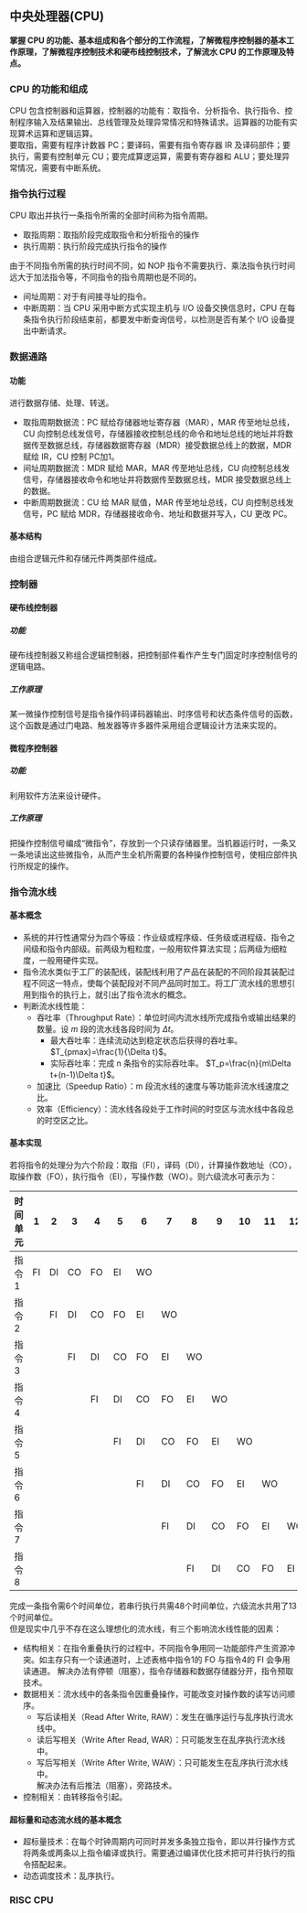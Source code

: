## 中央处理器(CPU)
**掌握 CPU 的功能、基本组成和各个部分的工作流程，了解微程序控制器的基本工作原理，了解微程序控制技术和硬布线控制技术，了解流水 CPU 的工作原理及特点。**

### CPU 的功能和组成
CPU 包含控制器和运算器，控制器的功能有：取指令、分析指令、执行指令、控制程序输入及结果输出、总线管理及处理异常情况和特殊请求。运算器的功能有实现算术运算和逻辑运算。  
要取指，需要有程序计数器 PC；要译码，需要有指令寄存器 IR 及译码部件；要执行，需要有控制单元 CU；要完成算逻运算，需要有寄存器和 ALU；要处理异常情况，需要有中断系统。

### 指令执行过程
CPU 取出并执行一条指令所需的全部时间称为指令周期。
* 取指周期：取指阶段完成取指令和分析指令的操作
* 执行周期：执行阶段完成执行指令的操作

由于不同指令所需的执行时间不同，如 NOP 指令不需要执行、乘法指令执行时间远大于加法指令等，不同指令的指令周期也是不同的。
* 间址周期：对于有间接寻址的指令。
* 中断周期：当 CPU 采用中断方式实现主机与 I/O 设备交换信息时，CPU 在每条指令执行阶段结束前，都要发中断查询信号，以检测是否有某个 I/O 设备提出中断请求。

### 数据通路
#### 功能
进行数据存储、处理、转送。  
* 取指周期数据流：PC 赋给存储器地址寄存器（MAR），MAR 传至地址总线，CU 向控制总线发信号，存储器接收控制总线的命令和地址总线的地址并将数据传至数据总线，存储器数据寄存器（MDR）接受数据总线上的数据，MDR 赋给 IR，CU 控制 PC加1。
* 间址周期数据流：MDR 赋给 MAR，MAR 传至地址总线，CU 向控制总线发信号，存储器接收命令和地址并将数据传至数据总线，MDR 接受数据总线上的数据。
* 中断周期数据流：CU 给 MAR 赋值，MAR 传至地址总线，CU 向控制总线发信号，PC 赋给 MDR，存储器接收命令、地址和数据并写入，CU 更改 PC。

#### 基本结构
由组合逻辑元件和存储元件两类部件组成。

### 控制器
#### 硬布线控制器
##### 功能
硬布线控制器又称组合逻辑控制器，把控制部件看作产生专门固定时序控制信号的逻辑电路。

##### 工作原理
某一微操作控制信号是指令操作码译码器输出、时序信号和状态条件信号的函数，这个函数是通过门电路、触发器等许多器件采用组合逻辑设计方法来实现的。

#### 微程序控制器
##### 功能
利用软件方法来设计硬件。

##### 工作原理
把操作控制信号编成“微指令”，存放到一个只读存储器里。当机器运行时，一条又一条地读出这些微指令，从而产生全机所需要的各种操作控制信号，使相应部件执行所规定的操作。

### 指令流水线
#### 基本概念
* 系统的并行性通常分为四个等级：作业级或程序级、任务级或进程级、指令之间级和指令内部级。前两级为粗粒度，一般用软件算法实现；后两级为细粒度，一般用硬件实现。  
* 指令流水类似于工厂的装配线，装配线利用了产品在装配的不同阶段其装配过程不同这一特点，使每个装配段对不同产品同时加工。将工厂流水线的思想引用到指令的执行上，就引出了指令流水的概念。
* 判断流水线性能：
    * 吞吐率（Throughput Rate）：单位时间内流水线所完成指令或输出结果的数量。设 $m$ 段的流水线各段时间为 $\Delta t$。
        * 最大吞吐率：连续流动达到稳定状态后获得的吞吐率。 $T_{pmax}=\frac{1}{\Delta t}$。
        * 实际吞吐率：完成 n 条指令的实际吞吐率。 $T_p=\frac{n}{m\Delta t+(n-1)\Delta t}$。
    * 加速比（Speedup Ratio）：m 段流水线的速度与等功能非流水线速度之比。
    * 效率（Efficiency）：流水线各段处于工作时间的时空区与流水线中各段总的时空区之比。

#### 基本实现
若将指令的处理分为六个阶段：取指（FI），译码（DI），计算操作数地址（CO），取操作数（FO），执行指令（EI），写操作数（WO）。则六级流水可表示为：

| 时间单元 | 1 | 2 | 3 | 4 | 5 | 6 | 7 | 8 | 9 | 10 | 11 | 12 | 13 |
| --- | --- | --- | --- | --- | --- | --- | --- | --- | --- | --- | --- | --- | --- |
| 指令1 | FI | DI | CO | FO | EI | WO |  |  |  |  |  |  |  |
| 指令2 |  | FI | DI | CO | FO | EI | WO |  |  |  |  |  |  |
| 指令3 |  |  | FI | DI | CO | FO | EI | WO |  |  |  |  |  |
| 指令4 |  |  |  | FI | DI | CO | FO | EI | WO |  |  |  |  |
| 指令5 |  |  |  |  | FI | DI | CO | FO | EI | WO |  |  |  |
| 指令6 |  |  |  |  |  | FI | DI | CO | FO | EI | WO |  |  |
| 指令7 |  |  |  |  |  |  | FI | DI | CO | FO | EI | WO |  |
| 指令8 |  |  |  |  |  |  |  | FI | DI | CO | FO | EI | WO |

完成一条指令需6个时间单位，若串行执行共需48个时间单位，六级流水共用了13个时间单位。  
但是现实中几乎不存在这么理想化的流水线，有三个影响流水线性能的因素：
* 结构相关：在指令重叠执行的过程中，不同指令争用同一功能部件产生资源冲突。如主存只有一个读通道时，上述表格中指令1的 FO 与指令4的 FI 会争用读通道。
    解决办法有停顿（阻塞），指令存储器和数据存储器分开，指令预取技术。
* 数据相关：流水线中的各条指令因重叠操作，可能改变对操作数的读写访问顺序。
    * 写后读相关（Read After Write, RAW）：发生在循序运行与乱序执行流水线中。
    * 读后写相关（Write After Read, WAR）：只可能发生在乱序执行流水线中。
    * 写后写相关（Write After Write, WAW）：只可能发生在乱序执行流水线中。  
    解决办法有后推法（阻塞），旁路技术。
* 控制相关：由转移指令引起。

#### 超标量和动态流水线的基本概念
* 超标量技术：在每个时钟周期内可同时并发多条独立指令，即以并行操作方式将两条或两条以上指令编译或执行。需要通过编译优化技术把可并行执行的指令搭配起来。
* 动态调度技术：乱序执行。

### RISC CPU
